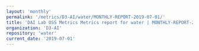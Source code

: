 ```yaml
---
layout: 'monthly'
permalink: '/metrics/D3-AI/water/MONTHLY-REPORT-2019-07-01/'
title: 'DAI Lab OSS Metrics Metrics report for water | MONTHLY-REPORT-2019-07-01'
organization: 'D3-AI'
repository: 'water'
current_date: '2019-07-01'
---
```


